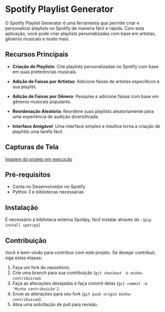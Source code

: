# Spotify Playlist Generator

O Spotify Playlist Generator é uma ferramenta que permite criar e personalizar playlists no Spotify de maneira fácil e rápida. Com esta aplicação, você pode criar playlists personalizadas com base em artistas, gêneros musicais e muito mais.

## Recursos Principais

- **Criação de Playlists**: Crie playlists personalizadas no Spotify com base em suas preferências musicais.

- **Adição de Faixas por Artistas**: Adicione faixas de artistas específicos à sua playlist.

- **Adição de Faixas por Gênero**: Pesquise e adicione faixas com base em gêneros musicais populares.

- **Reordenação Aleatória**: Reordene suas playlists aleatoriamente para uma experiência de audição diversificada.

- **Interface Amigável**: Uma interface simples e intuitiva torna a criação de playlists uma tarefa fácil.

## Capturas de Tela

[Imagem do projeto em execução](https://i.imgur.com/SDe0Sqt.png)

## Pré-requisitos

- Conta no Desenvolvedor no Spotify
- Python 3 e bibliotecas necessárias

## Instalação
É necessário a biblioteca externa Spotipy, fácil instalar através do : (`pip install spotipy`)

## Contribuição

Você é bem-vindo para contribuir com este projeto. Se desejar contribuir, siga estas etapas:

1. Faça um fork do repositório.
2. Crie uma branch para sua contribuição (`git checkout -b minha-contribuicao`).
3. Faça as alterações desejadas e faça commit delas (`git commit -m 'Minha contribuição'`).
4. Envie as alterações para seu fork (`git push origin minha-contribuicao`).
5. Abra uma solicitação de pull para revisão.

